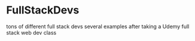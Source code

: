 # FullStackDevs
tons of different full stack devs
several examples after taking a Udemy full stack web dev class
